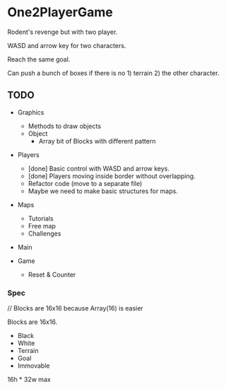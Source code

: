 # One2PlayerGame

Rodent's revenge but with two player.

WASD and arrow key for two characters.

Reach the same goal.

Can push a bunch of boxes if there is no 1) terrain 2) the other character.

## TODO

- Graphics
	- Methods to draw objects
	- Object
		- Array bit of Blocks with different pattern

- Players
	- [done] Basic control with WASD and arrow keys.
	- [done] Players moving inside border without overlapping.
	- Refactor code (move to a separate file)
	- Maybe we need to make basic structures for maps.

- Maps
	- Tutorials
	- Free map
	- Challenges

- Main

- Game
	- Reset & Counter

### Spec
// Blocks are 16x16 because Array(16) is easier

Blocks are 16x16.
- Black
- White
- Terrain
- Goal
- Immovable

16h * 32w max
